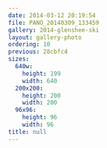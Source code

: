 ```yaml
---
date: 2014-03-12 20:19:54
file: PANO_20140309_133459
gallery: 2014-glenshee-ski
layout: gallery-photo
ordering: 10
previous: 28cbfc4
sizes:
  640w:
    height: 199
    width: 640
  200x200:
    height: 200
    width: 200
  96x96:
    height: 96
    width: 96
title: null
---
```


